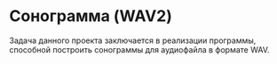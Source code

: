 # Сонограмма (WAV2)

Задача данного проекта заключается в реализации программы, способной построить сонограммы для аудиофайла в формате WAV.